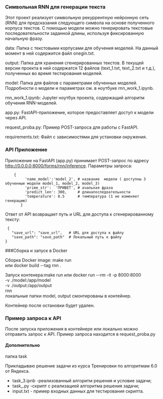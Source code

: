 ### Символьная RNN для генерации текста

Этот проект реализует символьную рекуррентную нейронную сеть (RNN) для предсказания следующего символа на основе полученного корпуса текстов. 
C помощью модели можно генерировать текстовые последовательности заданной длины, используя фиксированную начальную фразу.

data: Папка с текстовыми корпусами для обучения моделей. На данный момент в ней содержится файл onegin.txt.

output: Папка для хранения сгенерированных текстов. В текущей версии проекта в ней содержатся 12 файлов (text_1.txt, text_2.txt и т.д.), полученных во время тестирования моделей.

model: Папка для файлов с параметрами обученных моделей. Подробности о модели и параметрах см. в ноутбуке rnn_work_1.ipynb.

rnn_work_1.ipynb: Jupyter ноутбук проекта, содержащий алгоритм обучения RNN-моделей.

app.py: FastAPI-приложение, которое предоставляет доступ к модели через API.

request_proba.py: Пример POST-запроса для работы с FastAPI.

requirements.txt: Файл с зависимостями для установки окружения.

### API Приложение

Приложение на FastAPI (app.py) принимает POST-запрос по адресу http://0.0.0.0:8000/forms/rnn/inference. Параметры запроса:

```  
    {
         'name_model':'model_2', # название  модели ( доступны 3 обученные модели model_1, model_2, model_3)
         'prime_str':  'ПРИВЕТ', # ачальная фраза
         'predict_len': 300,     # длинапоследоательности
         'temperature': 0.5      # температура (1 не изменяет генерацию)
       }
```

 Ответ от API возвращает путь и URL для доступа к сгенерированному тексту:
 
 ```
  {
    "save_url": "save_url",   # URL для доступа к файлу
    "save_path": "save_path"  # Локальный путь к файлу
 }   
``` 
###Сборка и запуск в Docker

Сборка Docker image:  make  run    
                                 или  docker build --tag rnn .


Запуск  контенера:make  run 
                            или  docker run --rm -it -p 8000:8000 \
		                     -v ./model:/app/model \
		                     -v ./output:/app/output \
		                     rnn                          
локальные  папки model, output смонтированы  в контейнер.

Контейнер после остановки будет удален.  

### Пример запроса к API
После запуска приложения в контейнере или локально можно отправить запрос к API. Пример запроса находится в request_proba.py


#### Дополнительно
папка task 

Прикладываю решение задачи из курса Тренировки по алгоритмам 6.0 от Яндекса.
- task_3.ipnb -реализованный алгоритм  решения и условие задачи;
- task_.py -скрипт  с реализацией алгоритма решения задачи;
- input.txt - пример входных данных для тестирования скрипта.


